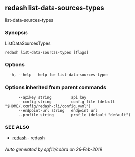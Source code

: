 ## redash list-data-sources-types

list-data-sources-types

### Synopsis

ListDataSourcesTypes

```
redash list-data-sources-types [flags]
```

### Options

```
  -h, --help   help for list-data-sources-types
```

### Options inherited from parent commands

```
      --apikey string         api key
      --config string         config file (default "$HOME/.config/redash-cli/config.yaml")
      --endpoint-url string   endpoint url
      --profile string        profile (default "default")
```

### SEE ALSO

* [redash](redash.md)	 - redash

###### Auto generated by spf13/cobra on 26-Feb-2019
